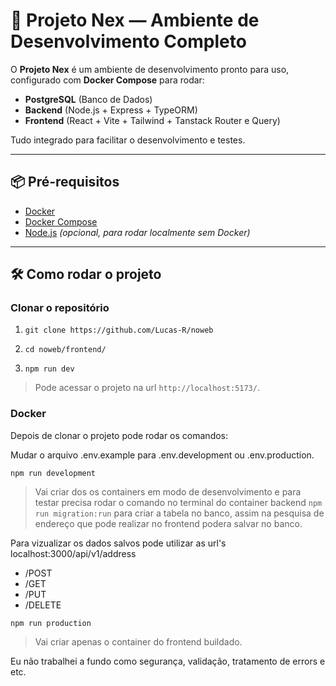 # 🚀 Projeto Nex — Ambiente de Desenvolvimento Completo

O **Projeto Nex** é um ambiente de desenvolvimento pronto para uso, configurado com **Docker Compose** para rodar:  

- **PostgreSQL** (Banco de Dados)  
- **Backend** (Node.js + Express + TypeORM)  
- **Frontend** (React + Vite + Tailwind + Tanstack Router e Query)  

Tudo integrado para facilitar o desenvolvimento e testes.

---

## 📦 Pré-requisitos

- [Docker](https://www.docker.com/)  
- [Docker Compose](https://docs.docker.com/compose/)  
- [Node.js](https://nodejs.org/) *(opcional, para rodar localmente sem Docker)*

---

## 🛠 Como rodar o projeto

### Clonar o repositório
1. `git clone https://github.com/Lucas-R/noweb`

2. `cd noweb/frontend/`

3. `npm run dev`

> Pode acessar o projeto na url `http://localhost:5173/`.

### Docker
Depois de clonar o projeto pode rodar os comandos:

Mudar o arquivo .env.example para .env.development ou .env.production.

`npm run development`
> Vai criar dos os containers em modo de desenvolvimento e para testar precisa rodar o comando no terminal do container backend `npm run migration:run` para criar a tabela no banco, assim na pesquisa de endereço que pode realizar no frontend podera salvar no banco.

Para vizualizar os dados salvos pode utilizar as url's
localhost:3000/api/v1/address
* /POST
* /GET
* /PUT
* /DELETE

`npm run production`
> Vai criar apenas o container do  frontend buildado.


Eu não trabalhei a fundo como segurança, validação, tratamento de errors e etc.
